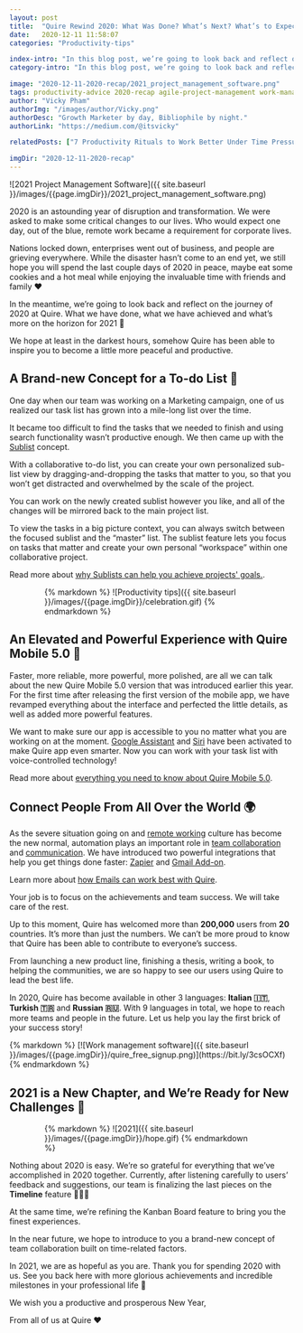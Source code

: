 ```yaml
---
layout: post
title:  "Quire Rewind 2020: What Was Done? What’s Next? What’s to Expect?"
date:   2020-12-11 11:58:07
categories: "Productivity-tips"

index-intro: "In this blog post, we’re going to look back and reflect on the journey of 2020 at Quire. What we have done, what we have achieved and what’s more on the horizon for 2021."
category-intro: "In this blog post, we’re going to look back and reflect on the journey of 2020 at Quire. What we have done, what we have achieved and what’s more on the horizon for 2021."

image: "2020-12-11-2020-recap/2021_project_management_software.png"
tags: productivity-advice 2020-recap agile-project-management work-management-software work-management-app work-management-platform best-work-management-software work-management productivity productivity-app productivity-tool team-management-software work-management-software team-communication team-productivity task-scheduling-software increase-productivity remote-team to-do-list-app working-remotely task-management task-management-software project-management-software productivity-tips to-do-list task-list productivity-tips 2020-project-management-software 2021-project-management-software
author: "Vicky Pham"
authorImg: "/images/author/Vicky.png"
authorDesc: "Growth Marketer by day, Bibliophile by night."
authorLink: "https://medium.com/@itsvicky"

relatedPosts: ["7 Productivity Rituals to Work Better Under Time Pressure", "What is Agile Project Management and How Remote Teams Implement Agile With a Team Management Software", "Achieve Stress-Free Productivity with Quire and Email Integrations"]

imgDir: "2020-12-11-2020-recap"
---
```


![2021 Project Management Software]({{ site.baseurl }}/images/{{page.imgDir}}/2021_project_management_software.png)

2020 is an astounding year of disruption and transformation. We were asked to make some critical changes to our lives. Who would expect one day, out of the blue, remote work became a requirement for corporate lives. 

Nations locked down, enterprises went out of business, and people are grieving everywhere. While the disaster hasn’t come to an end yet, we still hope you will spend the last couple days of 2020 in peace, maybe eat some cookies and a hot meal while enjoying the invaluable time with friends and family ❤️ 

In the meantime, we’re going to look back and reflect on the journey of 2020 at Quire. What we have done, what we have achieved and what’s more on the horizon for 2021 🚀

We hope at least in the darkest hours, somehow Quire has been able to inspire you to become a little more peaceful and productive.

## A Brand-new Concept for a To-do List 📝

One day when our team was working on a Marketing campaign, one of us realized our task list has grown into a mile-long list over the time. 

It became too difficult to find the tasks that we needed to finish and using search functionality wasn’t productive enough. We then came up with the [Sublist](https://quire.io/guide/sublist-introduction/) concept. 

With a collaborative to-do list, you can create your own personalized sub-list view by dragging-and-dropping the tasks that matter to you, so that you won’t get distracted and overwhelmed by the scale of the project. 

You can work on the newly created sublist however you like, and all of the changes will be mirrored back to the main project list. 

To view the tasks in a big picture context, you can always switch between the focused sublist and the “master” list. The sublist feature lets you focus on tasks that matter and create your own personal “workspace” within one collaborative project.

<p class="notice">Read more about <a href="https://quire.io/blog/p/Quire-sublist.html">why Sublists can help you achieve projects' goals.</a>.</p>

<div style="max-width: 380px; max-height: 333px; margin: 0 auto;">
{% markdown %}
![Productivity tips]({{ site.baseurl }}/images/{{page.imgDir}}/celebration.gif)
{% endmarkdown %}
</div>

## An Elevated and Powerful Experience with Quire Mobile 5.0 📱

Faster, more reliable, more powerful, more polished, are all we can talk about the new Quire Mobile 5.0 version that was introduced earlier this year. For the first time after releasing the first version of the mobile app, we have revamped everything about the interface and perfected the little details, as well as added more powerful features. 

We want to make sure our app is accessible to you no matter what you are working on at the moment. [Google Assistant](https://quire.io/blog/p/google-assistant.html) and [Siri](https://quire.io/blog/p/quire-siri.html) have been activated to make Quire app even smarter. Now you can work with your task list with voice-controlled technology! 

<p class="notice">Read more about <a href="https://quire.io/blog/p/introducing-new-mobile-app.html">everything you need to know about Quire Mobile 5.0</a>.</p>

## Connect People From All Over the World 🌍

As the severe situation going on and [remote working](https://quire.io/blog/p/remote-team-advice.html) culture has become the new normal, automation plays an important role in [team collaboration](https://quire.io/blog/p/team-management-software.html) and [communication](https://quire.io/blog/p/transparency-in-communication.markdown.html). We have introduced two powerful integrations that help you get things done faster: [Zapier](https://quire.io/blog/p/zapier-integration.html) and [Gmail Add-on](https://quire.io/blog/p/gmail-add-on.html). 

<p class="tip">Learn more about <a href="https://quire.io/blog/p/email-integrations.html">how Emails can work best with Quire</a>.</p>

Your job is to focus on the achievements and team success. We will take care of the rest. 

Up to this moment, Quire has welcomed more than **200,000** users from **20** countries. It’s more than just the numbers. We can’t be more proud to know that Quire has been able to contribute to everyone’s success. 

From launching a new product line, finishing a thesis, writing a book,  to helping the communities, we are so happy to see our users using Quire to lead the best life.

In 2020, Quire has become available in other 3 languages: **Italian 🇮🇹**, **Turkish 🇹🇷** and **Russian 🇷🇺**. With 9 languages in total, we hope to reach more teams and people in the future. Let us help you lay the first brick of your success story!

<div class="guest-only">
{% markdown %}
[![Work management software]({{ site.baseurl }}/images/{{page.imgDir}}/quire_free_signup.png)](https://bit.ly/3csOCXf)
{% endmarkdown %}
</div>

## 2021 is a New Chapter, and We’re Ready for New Challenges 💪 

<div style="max-width: 380px; max-height: 333px; margin: 0 auto;">
{% markdown %}
![2021]({{ site.baseurl }}/images/{{page.imgDir}}/hope.gif)
{% endmarkdown %}
</div>

Nothing about 2020 is easy. We’re so grateful for everything that we’ve accomplished in 2020 together. Currently, after listening carefully to users’ feedback and suggestions, our team is finalizing the last pieces on the **Timeline** feature 👏👏👏

At the same time, we’re refining the Kanban Board feature to bring you the finest experiences. 

In the near future, we hope to introduce to you a brand-new concept of team collaboration built on time-related factors. 

In 2021, we are as hopeful as you are. Thank you for spending 2020 with us. See you back here with more glorious achievements and incredible milestones in your professional life 👋

We wish you a productive and prosperous New Year,

From all of us at Quire ❤️


[jekyll]:      http://jekyllrb.com
[jekyll-gh]:   https://github.com/jekyll/jekyll
[jekyll-help]: https://github.com/jekyll/jekyll-help